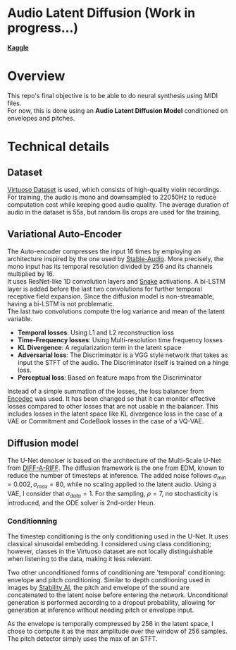 # Audio Latent Diffusion (Work in progress...)

[**Kaggle**](https://www.kaggle.com/code/adhmardesenneville/last-synth-ae)

# Overview

This repo's final objective is to be able to do neural synthesis using MIDI files.  
For now, this is done using an **Audio Latent Diffusion Model** conditioned on envelopes and pitches.

# Technical details

## Dataset

[Virtuoso Dataset](https://paperswithcode.com/dataset/virtuoso-strings) is used, which consists of high-quality violin recordings. For training, the audio is mono and downsampled to 22050Hz to reduce computation cost while keeping good audio quality. The average duration of audio in the dataset is 55s, but random 8s crops are used for the training.

## Variational Auto-Encoder

The Auto-encoder compresses the input 16 times by employing an architecture inspired by the one used by [Stable-Audio](https://github.com/Stability-AI/stable-audio-tools). More precisely, the mono input has its temporal resolution divided by 256 and its channels multiplied by 16.  
It uses ResNet-like 1D convolution layers and [Snake](https://arxiv.org/pdf/2006.08195v2) activations. A bi-LSTM layer is added before the last two convolutions for further temporal receptive field expansion. Since the diffusion model is non-streamable, having a bi-LSTM is not problematic.  
The last two convolutions compute the log variance and mean of the latent variable.

- **Temporal losses**: Using L1 and L2 reconstruction loss
- **Time-Frequency losses**: Using Multi-resolution time frequency losses
- **KL Divergence**: A regularization term in the latent space
- **Adversarial loss**: The Discriminator is a VGG style network that takes as input the STFT of the audio. The Discriminator itself is trained on a hinge loss.
- **Perceptual loss**: Based on feature maps from the Discriminator

Instead of a simple summation of the losses, the loss balancer from [Encodec](https://arxiv.org/abs/2210.13438) was used. It has been changed so that it can monitor effective losses compared to other losses that are not usable in the balancer. This includes losses in the latent space like KL divergence loss in the case of a VAE or Commitment and CodeBook losses in the case of a VQ-VAE.

## Diffusion model

The U-Net denoiser is based on the architecture of the Multi-Scale U-Net from [DIFF-A-RIFF](https://arxiv.org/pdf/2406.08384). The diffusion framework is the one from EDM, known to reduce the number of timesteps at inference. The added noise follows $\sigma_{min} = 0.002, \sigma_{max} = 80$, while no scaling applied to the latent audio. Using a VAE, I consider that $\sigma_{data} = 1$. For the sampling, $\rho = 7$, no stochasticity is introduced, and the ODE solver is 2nd-order Heun.

### Conditionning

The timestep conditioning is the only conditioning used in the U-Net. It uses classical sinusoidal embedding. I considered using class conditioning; however, classes in the Virtuoso dataset are not locally distinguishable when listening to the data, making it less relevant.

Two other unconditioned forms of conditioning are 'temporal' conditioning: envelope and pitch conditioning. Similar to depth conditioning used in images by [Stability AI](https://github.com/Stability-AI/stablediffusion), the pitch and envelope of the sound are concatenated to the latent noise before entering the network. Unconditional generation is performed according to a dropout probability, allowing for generation at inference without needing pitch or envelope input.

As the envelope is temporally compressed by 256 in the latent space, I chose to compute it as the max amplitude over the window of 256 samples. The pitch detector simply uses the max of an STFT.
